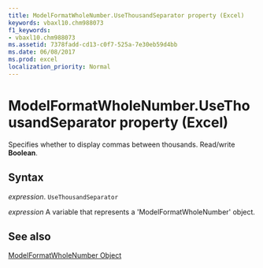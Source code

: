 ```yaml
---
title: ModelFormatWholeNumber.UseThousandSeparator property (Excel)
keywords: vbaxl10.chm988073
f1_keywords:
- vbaxl10.chm988073
ms.assetid: 7378fadd-cd13-c0f7-525a-7e30eb59d4bb
ms.date: 06/08/2017
ms.prod: excel
localization_priority: Normal
---
```



# ModelFormatWholeNumber.UseThousandSeparator property (Excel)

Specifies whether to display commas between thousands. Read/write  **Boolean**.


## Syntax

_expression_. `UseThousandSeparator`

_expression_ A variable that represents a 'ModelFormatWholeNumber' object.


## See also


[ModelFormatWholeNumber Object](Excel.modelformatwholenumber.md)


